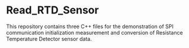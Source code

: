 # Read_RTD_Sensor
This repository contains three C++ files for the demonstration of SPI communication initialization measurement and conversion of Resistance Temperature Detector sensor data.
